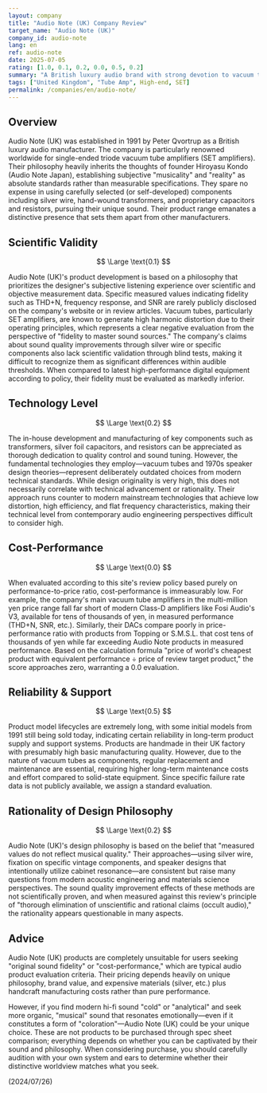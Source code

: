 ```yaml
---
layout: company
title: "Audio Note (UK) Company Review"
target_name: "Audio Note (UK)"
company_id: audio-note
lang: en
ref: audio-note
date: 2025-07-05
rating: [1.0, 0.1, 0.2, 0.0, 0.5, 0.2]
summary: "A British luxury audio brand with strong devotion to vacuum tubes and silver wire. Adheres to a unique philosophy that prioritizes subjective musicality over measured values, resulting in extremely expensive products with remarkably low cost-performance from modern technical standards. Can be considered products for passionate fans who deeply resonate with their unique acoustic philosophy."
tags: ["United Kingdom", "Tube Amp", High-end, SET]
permalink: /companies/en/audio-note/
---
```


## Overview

Audio Note (UK) was established in 1991 by Peter Qvortrup as a British luxury audio manufacturer. The company is particularly renowned worldwide for single-ended triode vacuum tube amplifiers (SET amplifiers). Their philosophy heavily inherits the thoughts of founder Hiroyasu Kondo (Audio Note Japan), establishing subjective "musicality" and "reality" as absolute standards rather than measurable specifications. They spare no expense in using carefully selected (or self-developed) components including silver wire, hand-wound transformers, and proprietary capacitors and resistors, pursuing their unique sound. Their product range emanates a distinctive presence that sets them apart from other manufacturers.

## Scientific Validity

$$ \Large \text{0.1} $$

Audio Note (UK)'s product development is based on a philosophy that prioritizes the designer's subjective listening experience over scientific and objective measurement data. Specific measured values indicating fidelity such as THD+N, frequency response, and SNR are rarely publicly disclosed on the company's website or in review articles. Vacuum tubes, particularly SET amplifiers, are known to generate high harmonic distortion due to their operating principles, which represents a clear negative evaluation from the perspective of "fidelity to master sound sources." The company's claims about sound quality improvements through silver wire or specific components also lack scientific validation through blind tests, making it difficult to recognize them as significant differences within audible thresholds. When compared to latest high-performance digital equipment according to policy, their fidelity must be evaluated as markedly inferior.

## Technology Level

$$ \Large \text{0.2} $$

The in-house development and manufacturing of key components such as transformers, silver foil capacitors, and resistors can be appreciated as thorough dedication to quality control and sound tuning. However, the fundamental technologies they employ—vacuum tubes and 1970s speaker design theories—represent deliberately outdated choices from modern technical standards. While design originality is very high, this does not necessarily correlate with technical advancement or rationality. Their approach runs counter to modern mainstream technologies that achieve low distortion, high efficiency, and flat frequency characteristics, making their technical level from contemporary audio engineering perspectives difficult to consider high.

## Cost-Performance

$$ \Large \text{0.0} $$

When evaluated according to this site's review policy based purely on performance-to-price ratio, cost-performance is immeasurably low. For example, the company's main vacuum tube amplifiers in the multi-million yen price range fall far short of modern Class-D amplifiers like Fosi Audio's V3, available for tens of thousands of yen, in measured performance (THD+N, SNR, etc.). Similarly, their DACs compare poorly in price-performance ratio with products from Topping or S.M.S.L. that cost tens of thousands of yen while far exceeding Audio Note products in measured performance. Based on the calculation formula "price of world's cheapest product with equivalent performance ÷ price of review target product," the score approaches zero, warranting a 0.0 evaluation.

## Reliability & Support

$$ \Large \text{0.5} $$

Product model lifecycles are extremely long, with some initial models from 1991 still being sold today, indicating certain reliability in long-term product supply and support systems. Products are handmade in their UK factory with presumably high basic manufacturing quality. However, due to the nature of vacuum tubes as components, regular replacement and maintenance are essential, requiring higher long-term maintenance costs and effort compared to solid-state equipment. Since specific failure rate data is not publicly available, we assign a standard evaluation.

## Rationality of Design Philosophy

$$ \Large \text{0.2} $$

Audio Note (UK)'s design philosophy is based on the belief that "measured values do not reflect musical quality." Their approaches—using silver wire, fixation on specific vintage components, and speaker designs that intentionally utilize cabinet resonance—are consistent but raise many questions from modern acoustic engineering and materials science perspectives. The sound quality improvement effects of these methods are not scientifically proven, and when measured against this review's principle of "thorough elimination of unscientific and rational claims (occult audio)," the rationality appears questionable in many aspects.

## Advice

Audio Note (UK) products are completely unsuitable for users seeking "original sound fidelity" or "cost-performance," which are typical audio product evaluation criteria. Their pricing depends heavily on unique philosophy, brand value, and expensive materials (silver, etc.) plus handcraft manufacturing costs rather than pure performance.

However, if you find modern hi-fi sound "cold" or "analytical" and seek more organic, "musical" sound that resonates emotionally—even if it constitutes a form of "coloration"—Audio Note (UK) could be your unique choice. These are not products to be purchased through spec sheet comparison; everything depends on whether you can be captivated by their sound and philosophy. When considering purchase, you should carefully audition with your own system and ears to determine whether their distinctive worldview matches what you seek.

(2024/07/26)